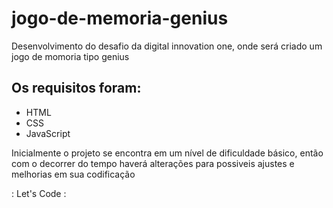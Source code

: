 # jogo-de-memoria-genius
Desenvolvimento do desafio da digital innovation one, onde será criado um jogo de momoria tipo genius

## Os requisitos foram:
* HTML
* CSS
* JavaScript

Inicialmente o projeto se encontra em um nível de dificuldade básico, então com o decorrer do tempo  haverá alterações para possiveis ajustes e melhorias em sua codificação

: Let's Code :

